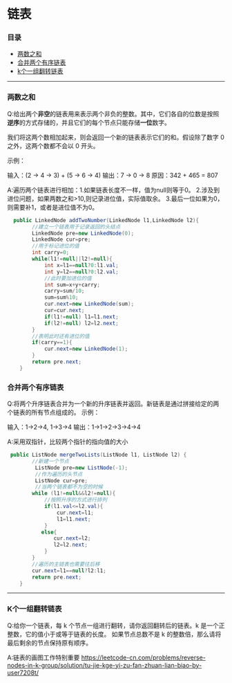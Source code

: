 # 链表
### 目录

* [两数之和](#两数之和)
* [合并两个有序链表](#合并两个有序链表)
* [k个一组翻转链表](#k个一组翻转链表)
---
### 两数之和
Q:给出两个**非空**的链表用来表示两个非负的整数。其中，它们各自的位数是按照**逆序**的方式存储的，并且它们的每个节点只能存储**一位**数字。

我们将这两个数相加起来，则会返回一个新的链表表示它们的和。假设除了数字 0 之外，这两个数都不会以 0 开头。

示例：

输入：(2 -> 4 -> 3) + (5 -> 6 -> 4)
输出：7 -> 0 -> 8
原因：342 + 465 = 807

A:遍历两个链表进行相加：1.如果链表长度不一样，值为null则等于0。
                      2.涉及到进位问题，如果两数之和>10,则记录进位值，实际值取余。
                      3.最后一位如果为0，则需要补1，或者是进位值不为0。
```java
  public LinkedNode addTwoNumber(LinkedNode l1,LinkedNode l2){
        //建立一个链表用于记录返回的头结点
        LinkedNode pre=new LinkedNode(0);
        LinkedNode cur=pre;
        //用于标记进位的值 
        int carry=0;
        while(l1!=null||l2!=null){
            int x=l1==null?0:l1.val;
            int y=l2==null?0:l2.val;
            //此时要加进位的值
            int sum=x+y+carry;
            carry=sum/10;
            sum=sum%10;
            cur.next=new LinkedNode(sum);
            cur=cur.next;
            if(l1!=null) l1=l1.next;
            if(l2!=null) l2=l2.next;
        }
        //表明此时还有进位的值
        if(carry==1){
            cur.next=new LinkedNode(1);
        }
        return pre.next;
    }
```
### 合并两个有序链表
Q:将两个升序链表合并为一个新的升序链表并返回。新链表是通过拼接给定的两个链表的所有节点组成的。 
示例：

输入：1->2->4, 1->3->4
输出：1->1->2->3->4->4

A:采用双指针，比较两个指针的指向值的大小
```java
 public ListNode mergeTwoLists(ListNode l1, ListNode l2) {
        //新建一个节点
         ListNode pre=new ListNode(-1);
         //作为遍历的头节点
         ListNode cur=pre;
         //当两个链表都不为空的时候
        while (l1!=null&&l2!=null){
            //按照升序的方式进行排列
            if(l1.val<=l2.val){
                cur.next=l1;
                l1=l1.next;
            }
           else{
               cur.next=l2;
               l2=l2.next;
            }
        }
        //遍历的主链表也需要往后移
        cur.next=l1==null?l2:l1;
        return pre.next;
    }
```
---
### K个一组翻转链表
Q:给你一个链表，每 k 个节点一组进行翻转，请你返回翻转后的链表。k 是一个正整数，它的值小于或等于链表的长度。
如果节点总数不是 k 的整数倍，那么请将最后剩余的节点保持原有顺序。

A:链表的画图工作特别重要
https://leetcode-cn.com/problems/reverse-nodes-in-k-group/solution/tu-jie-kge-yi-zu-fan-zhuan-lian-biao-by-user7208t/
```java

```

